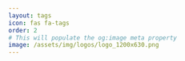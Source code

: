 ```yaml
---
layout: tags
icon: fas fa-tags
order: 2
# This will populate the og:image meta property
image: /assets/img/logos/logo_1200x630.png
---
```

